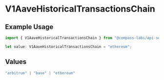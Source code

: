 # V1AaveHistoricalTransactionsChain

## Example Usage

```typescript
import { V1AaveHistoricalTransactionsChain } from "@compass-labs/api-sdk/models/operations";

let value: V1AaveHistoricalTransactionsChain = "ethereum";
```

## Values

```typescript
"arbitrum" | "base" | "ethereum"
```
